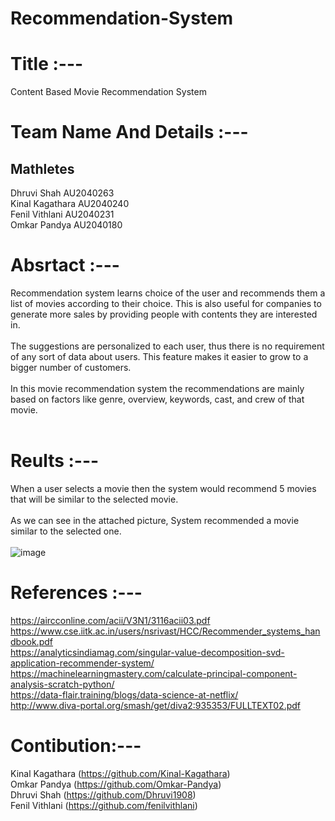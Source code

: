 # Recommendation-System
# Title :---
Content Based Movie Recommendation System
# Team Name And Details :---
<h2>Mathletes</h2>
Dhruvi Shah AU2040263</br>
Kinal Kagathara AU2040240</br>
Fenil Vithlani AU2040231</br>
Omkar Pandya AU2040180</br>

# Absrtact :---
Recommendation system learns choice of the user and recommends them a list of movies according to their choice. 
This is also useful for companies to generate more sales by providing people with contents they are interested in. </br></br>
The suggestions are personalized to each user, thus there is no requirement of any sort of data about users. 
This feature makes it easier to grow to a bigger number of customers.</br></br>
In this movie recommendation system the recommendations are mainly based on factors like genre, overview, keywords, cast, and crew of that movie.</br></br>

# Reults :---
When a user selects a movie then the system would recommend 5 movies that will be similar to the selected movie.</br></br>
As we can see in the attached picture, System recommended a movie similar to the selected one.</br></br>
![image](https://user-images.githubusercontent.com/74806063/146639185-fc8ee4b0-8a8c-45d6-84ce-a09ec06d665e.png)

# References :---
https://aircconline.com/acii/V3N1/3116acii03.pdf</br>
https://www.cse.iitk.ac.in/users/nsrivast/HCC/Recommender_systems_handbook.pdf</br>
https://analyticsindiamag.com/singular-value-decomposition-svd-application-recommender-system/</br>
https://machinelearningmastery.com/calculate-principal-component-analysis-scratch-python/</br>
https://data-flair.training/blogs/data-science-at-netflix/</br>
http://www.diva-portal.org/smash/get/diva2:935353/FULLTEXT02.pdf</br>

# Contibution:---
Kinal Kagathara (https://github.com/Kinal-Kagathara)</br>
Omkar Pandya (https://github.com/Omkar-Pandya)</br>
Dhruvi Shah (https://github.com/Dhruvi1908)</br>
Fenil Vithlani (https://github.com/fenilvithlani)</br>
